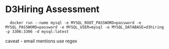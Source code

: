 # D3Hiring Assessment

```
  docker run --name mysql -e MYSQL_ROOT_PASSWORD=password -e MYSQL_PASSWORD=password -e MYSQL_USER=mysql -e MYSQL_DATABASE=d3hiring -p 3306:3306 -d mysql:latest
```

caveat - email mentions use regex
